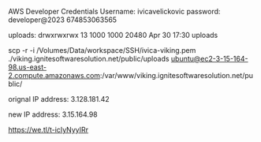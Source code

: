 AWS Developer Credentials
Username: ivicavelickovic
password: developer@2023
674853063565

uploads: drwxrwxrwx 13 1000 1000 20480 Apr 30 17:30 uploads

scp -r -i /Volumes/Data/workspace/SSH/ivica-viking.pem ./viking.ignitesoftwaresolution.net/public/uploads ubuntu@ec2-3-15-164-98.us-east-2.compute.amazonaws.com:/var/www/viking.ignitesoftwaresolution.net/public/

orignal IP address: 3.128.181.42

new IP address: 3.15.164.98

https://we.tl/t-icIyNyyIRr
